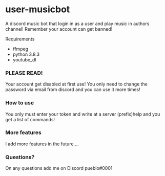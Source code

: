 # user-musicbot
A discord music bot that login in as a user and play music in authors channel! Remember your account can get banned!

Requirements
- ffmpeg
- python 3.8.3
- youtube_dl

### PLEASE READ!
Your account get disabled at first use! You only need to change the password via email from discord and you can use it more times!

### How to use
You only must enter your token and write at a server (prefix)help and you get a list of commands!

### More features
I add more features in the future....

### Questions?

On any questions add me on Discord pueblo#0001
